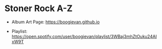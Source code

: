 # Stoner Rock A-Z

- Album Art Page: https://boogievan.github.io

- Playlist: https://open.spotify.com/user/boogievan/playlist/3WBaj3mhZtOuku24AIxW9T

